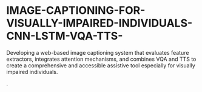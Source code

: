 # IMAGE-CAPTIONING-FOR-VISUALLY-IMPAIRED-INDIVIDUALS-CNN-LSTM-VQA-TTS-
Developing a web-based image captioning system that evaluates feature extractors, integrates attention mechanisms, and combines VQA and TTS to create a comprehensive and accessible assistive tool especially for visually impaired individuals.

.
